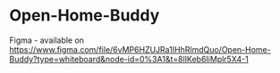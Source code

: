 # Open-Home-Buddy

Figma - available on https://www.figma.com/file/6vMP6HZUJRa1IHhRlmdQuo/Open-Home-Buddy?type=whiteboard&node-id=0%3A1&t=8lIKeb6IiMplr5X4-1

